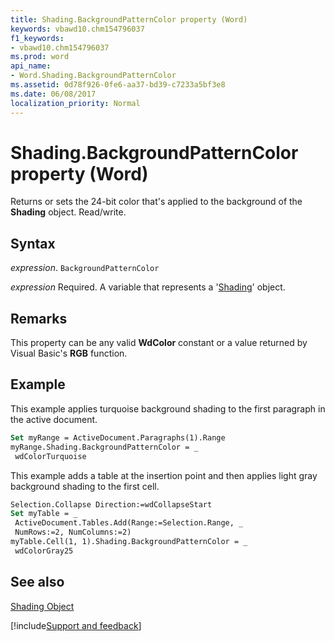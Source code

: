 ```yaml
---
title: Shading.BackgroundPatternColor property (Word)
keywords: vbawd10.chm154796037
f1_keywords:
- vbawd10.chm154796037
ms.prod: word
api_name:
- Word.Shading.BackgroundPatternColor
ms.assetid: 0d78f926-0fe6-aa37-bd39-c7233a5bf3e8
ms.date: 06/08/2017
localization_priority: Normal
---
```



# Shading.BackgroundPatternColor property (Word)

Returns or sets the 24-bit color that's applied to the background of the  **Shading** object. Read/write.


## Syntax

_expression_. `BackgroundPatternColor`

_expression_ Required. A variable that represents a '[Shading](Word.Shading.md)' object.


## Remarks

This property can be any valid  **WdColor** constant or a value returned by Visual Basic's **RGB** function.


## Example

This example applies turquoise background shading to the first paragraph in the active document.


```vb
Set myRange = ActiveDocument.Paragraphs(1).Range 
myRange.Shading.BackgroundPatternColor = _ 
 wdColorTurquoise
```

This example adds a table at the insertion point and then applies light gray background shading to the first cell.




```vb
Selection.Collapse Direction:=wdCollapseStart 
Set myTable = _ 
 ActiveDocument.Tables.Add(Range:=Selection.Range, _ 
 NumRows:=2, NumColumns:=2) 
myTable.Cell(1, 1).Shading.BackgroundPatternColor = _ 
 wdColorGray25
```


## See also


[Shading Object](Word.Shading.md)

[!include[Support and feedback](~/includes/feedback-boilerplate.md)]
